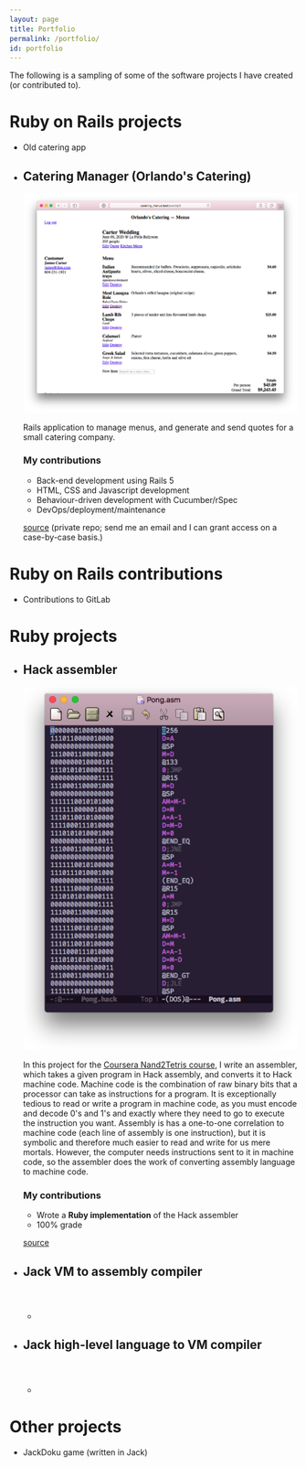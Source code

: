 ```yaml
---
layout: page
title: Portfolio
permalink: /portfolio/
id: portfolio
---
```

The following is a sampling of some of the software projects I have created (or
contributed to).

# Ruby on Rails projects
<ul>
<li>Old catering app</li>
<li>
<h2 class="project">Catering Manager (Orlando's Catering)</h2>
<img alt="Catering Manager app screenshot" src="/assets/catering_manager-screenshot.png"/>
<p class="description">
  Rails application to manage menus, and generate and send quotes for a small
  catering company.
</p>
<h3>My contributions</h3>
<ul>
	<li>Back-end development using Rails 5</li>
	<li>HTML, CSS and Javascript development</li>
	<li>Behaviour-driven development with Cucumber/rSpec</li>
	<li>DevOps/deployment/maintenance</li>
</ul>
<p class="source">
<a href="https://gitlab.com/fapapa/catering-menus">source</a>
(private repo; send me an email and I can grant access on a case-by-case basis.)
</p>
</li>
</ul>

# Ruby on Rails contributions
* Contributions to GitLab

# Ruby projects
<ul>
<li>
<h2 class="project">Hack assembler</h2>
<img alt="Two files side-by-side; a hack file and the same file after being
converted to assembly" src="/assets/hack_assembler-screenshot.png"/>
<p class="description">

  In this project for the <a
  href="https://www.coursera.org/learn/build-a-computer" title="Build a Modern Computer from First Principles: From Nand to Tetris">
  Coursera Nand2Tetris course</a>, I write an assembler, which takes a given
  program in Hack assembly, and converts it to Hack machine code. Machine code
  is the combination of raw binary bits that a processor can take as
  instructions for a program. It is exceptionally tedious to read or write a
  program in machine code, as you must encode and decode 0's and 1's and exactly
  where they need to go to execute the instruction you want. Assembly is has a
  one-to-one correlation to machine code (each line of assembly is one
  instruction), but it is symbolic and therefore much easier to read and write
  for us mere mortals. However, the computer needs instructions sent to it in
  machine code, so the assembler does the work of converting assembly language
  to machine code.

</p>
<h3>My contributions</h3>
<ul>
<li>Wrote a <strong>Ruby implementation</strong> of the Hack assembler</li>
<li>100% grade</li>
</ul>

<p class="source">
  <a href="https://gitlab.com/fapapa/nand2tetris-course/tree/master/projects/06">
  source
  </a>
</p>

</li>
<li>
<h2 class="project">Jack VM to assembly compiler</h2>
<img alt="" src=""/>
<p class="description"></p>
<h3></h3>
<ul>
<li></li>
</ul>
<p class="source"></p>
</li>
<li>
<h2 class="project">Jack high-level language to VM compiler</h2>
<img alt="" src=""/>
<p class="description"></p>
<h3></h3>
<ul>
<li></li>
</ul>
<p class="source"></p>
</li>
</ul>

# Other projects
* JackDoku game (written in Jack)
